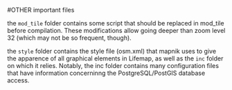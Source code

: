 #OTHER important files

the `mod_tile` folder contains some script that should be replaced in mod_tile before compilation. These modifications allow going deeper than zoom level 32 (which may not be so frequent, though).

the `style` folder contains the style file (osm.xml) that mapnik uses to give the apparence of all graphical elements in Lifemap, as well as the `inc` folder on which it relies. Notably, the inc folder contains many configuration files that have information concerninng the PostgreSQL/PostGIS database access.  

